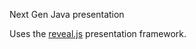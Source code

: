 Next Gen Java presentation

Uses the [reveal.js](https://github.com/hakimel/reveal.js) presentation framework.